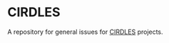 CIRDLES
=======

A repository for general issues for [CIRDLES](https://github.com/CIRDLES) projects.
